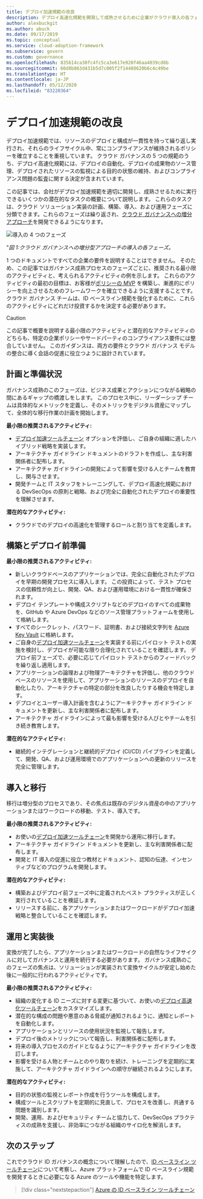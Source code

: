 ```yaml
---
title: デプロイ加速規範の改良
description: デプロイ高速化規範を開発して成熟させるために企業がクラウド導入の各フェーズで実行する可能性のあるタスクについて説明します。
author: alexbuckgit
ms.author: abuck
ms.date: 09/17/2019
ms.topic: conceptual
ms.service: cloud-adoption-framework
ms.subservice: govern
ms.custom: governance
ms.openlocfilehash: 835614ca30fc4fc5ca3e617e920f46aa4039cd8b
ms.sourcegitcommit: 60d8b863d431b5d7c005f2f14488620b6c4c49be
ms.translationtype: HT
ms.contentlocale: ja-JP
ms.lasthandoff: 05/12/2020
ms.locfileid: "83220364"
---
```

# <a name="deployment-acceleration-discipline-improvement"></a>デプロイ加速規範の改良

デプロイ加速規範では、リソースのデプロイと構成が一貫性を持って繰り返し実行され、それらのライフサイクル中、常にコンプライアンスが維持されるポリシーを確立することを重視しています。 クラウド ガバナンスの 5 つの規範のうち、デプロイ高速化規範には、デプロイの自動化、デプロイの成果物のソース管理、デプロイされたリソースの監視による目的の状態の維持、およびコンプライアンス問題の監査に関する決定が含まれています。

この記事では、会社がデプロイ加速規範を適切に開発し、成熟させるために実行できるいくつかの潜在的なタスクの概要について説明します。 これらのタスクは、クラウド ソリューション実装の計画、構築、導入、および運用フェーズに分類できます。これらのフェーズは繰り返され、[クラウド ガバナンスへの増分アプローチ](../guides/index.md#an-incremental-approach-to-cloud-governance)を開発できるようになります。

![導入の 4 つのフェーズ](../../_images/govern/adoption-phases.png)

"_図 1:クラウド ガバナンスへの増分型アプローチの導入の各フェーズ。_

1 つのドキュメントですべての企業の要件を説明することはできません。 そのため、この記事ではガバナンス成熟プロセスのフェーズごとに、推奨される最小限のアクティビティと、考えられるアクティビティの例を示します。 これらのアクティビティの最初の目標は、お客様が[ポリシーの MVP](../guides/index.md#an-incremental-approach-to-cloud-governance) を構築し、漸進的にポリシーを向上させるためのフレームワークを確立できるように支援することです。 クラウド ガバナンス チームは、ID ベースライン規範を強化するために、これらのアクティビティにどれだけ投資するかを決定する必要があります。

> [!CAUTION]
> この記事で概要を説明する最小限のアクティビティと潜在的なアクティビティのどちらも、特定の企業ポリシーやサードパーティのコンプライアンス要件には整合していません。 このガイダンスは、両方の要件とクラウド ガバナンス モデルの整合に導く会話の促進に役立つように設計されています。

## <a name="planning-and-readiness"></a>計画と準備状況

ガバナンス成熟のこのフェーズは、ビジネス成果とアクションにつながる戦略の間にあるギャップの橋渡しをします。 このプロセス中に、リーダーシップ チームは具体的なメトリックを定義し、そのメトリックをデジタル資産にマップして、全体的な移行作業の計画を開始します。

**最小限の推奨されるアクティビティ:**

- [デプロイ加速ツールチェーン](./toolchain.md) オプションを評価し、ご自身の組織に適したハイブリッド戦略を実装します。
- アーキテクチャ ガイドライン ドキュメントのドラフトを作成し、主な利害関係者に配布します。
- アーキテクチャ ガイドラインの開発によって影響を受ける人とチームを教育し、関与させます。
- 開発チームと IT スタッフをトレーニングして、デプロイ高速化規範における DevSecOps の原則と戦略、および完全に自動化されたデプロイの重要性を理解させます。

**潜在的なアクティビティ:**

- クラウドでのデプロイの高速化を管理するロールと割り当てを定義します。

## <a name="build-and-predeployment"></a>構築とデプロイ前準備

**最小限の推奨されるアクティビティ:**

- 新しいクラウドベースのアプリケーションでは、完全に自動化されたデプロイを早期の開発プロセスに導入します。 この投資によって、テスト プロセスの信頼性が向上し、開発、QA、および運用環境における一貫性が確保されます。
- デプロイ テンプレートや構成スクリプトなどのデプロイのすべての成果物を、GitHub や Azure DevOps などのソース管理プラットフォームを使用して格納します。
- すべてのシークレット、パスワード、証明書、および接続文字列を [Azure Key Vault](https://docs.microsoft.com/azure/key-vault) に格納します。
- ご自身の[デプロイ加速ツールチェーン](./toolchain.md)を実装する前にパイロット テストの実施を検討し、デプロイが可能な限り合理化されていることを確認します。 デプロイ前フェーズで、必要に応じてパイロット テストからのフィードバックを繰り返し適用します。
- アプリケーションの論理および物理アーキテクチャを評価し、他のクラウドベースのリソースを使用して、アプリケーションのリソースのデプロイを自動化したり、アーキテクチャの特定の部分を改良したりする機会を特定します。
- デプロイとユーザー導入計画を含むようにアーキテクチャ ガイドライン ドキュメントを更新し、主な利害関係者に配布します。
- アーキテクチャ ガイドラインによって最も影響を受ける人びとやチームを引き続き教育します。

**潜在的なアクティビティ:**

- 継続的インテグレーションと継続的デプロイ (CI/CD) パイプラインを定義して、開発、QA、および運用環境でのアプリケーションへの更新のリリースを完全に管理します。

## <a name="adopt-and-migrate"></a>導入と移行

移行は増分型のプロセスであり、その焦点は既存のデジタル資産の中のアプリケーションまたはワークロードの移動、テスト、導入です。

**最小限の推奨されるアクティビティ:**

- お使いの[デプロイ加速ツールチェーン](./toolchain.md)を開発から運用に移行します。
- アーキテクチャ ガイドライン ドキュメントを更新し、主な利害関係者に配布します。
- 開発と IT 導入の促進に役立つ教材とドキュメント、認知の伝達、インセンティブなどのプログラムを開発します。

**潜在的なアクティビティ:**

- 構築およびデプロイ前フェーズ中に定義されたベスト プラクティスが正しく実行されていることを検証します。
- リリースする前に、各アプリケーションまたはワークロードがデプロイ加速戦略と整合していることを確認します。

## <a name="operate-and-post-implementation"></a>運用と実装後

変換が完了したら、アプリケーションまたはワークロードの自然なライフサイクルに対してガバナンスと運用を続行する必要があります。 ガバナンス成熟のこのフェーズの焦点は、ソリューションが実装されて変換サイクルが安定し始めた後に一般的に行われるアクティビティです。

**最小限の推奨されるアクティビティ:**

- 組織の変化する ID ニーズに対する変更に基づいて、お使いの[デプロイ高速化ツールチェーン](./toolchain.md)をカスタマイズします。
- 潜在的な構成の問題や悪意のある脅威が通知されるように、通知とレポートを自動化します。
- アプリケーションとリソースの使用状況を監視して報告します。
- デプロイ後のメトリックについて報告し、利害関係者に配布します。
- 将来の導入プロセスのガイドとなるようにアーキテクチャ ガイドラインを改訂します。
- 影響を受ける人物とチームとのやり取りを続け、トレーニングを定期的に実施して、アーキテクチャ ガイドラインへの順守が継続されるようにします。

**潜在的なアクティビティ:**

- 目的の状態の監視とレポート作成を行うツールを構成します。
- 構成ツールとスクリプトを定期的に見直して、プロセスを改善し、共通する問題を識別します。
- 開発、運用、およびセキュリティ チームと協力して、DevSecOps プラクティスの成熟を支援し、非効率につながる組織のサイロ化を解消します。

## <a name="next-steps"></a>次のステップ

これでクラウド ID ガバナンスの概念について理解したので、[ID ベースライン ツールチェーン](./toolchain.md)について考察し、Azure プラットフォームで ID ベースライン規範を開発するときに必要になる Azure のツールや機能を特定します。

> [!div class="nextstepaction"]
> [Azure の ID ベースライン ツールチェーン](./toolchain.md)
